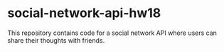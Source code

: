 # social-network-api-hw18
This repository contains code for a social network API where users can share their thoughts with friends.
